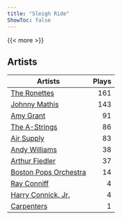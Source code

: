 ```yaml
---
title: "Sleigh Ride"
ShowToc: false
---
```


{{< more >}}

## Artists
Artists | Plays 
----- | -----: 
[The Ronettes](/artists/the-ronettes-89545) | 161
[Johnny Mathis](/artists/johnny-mathis-14581) | 143
[Amy Grant](/artists/amy-grant-3053) | 91
[The A-Strings](/artists/the-a-strings-30605705) | 86
[Air Supply](/artists/air-supply-2618) | 83
[Andy Williams](/artists/andy-williams-16425) | 38
[Arthur Fiedler](/artists/arthur-fiedler-122289) | 37
[Boston Pops Orchestra](/artists/boston-pops-orchestra-136372) | 14
[Ray Conniff](/artists/ray-conniff-104848) | 4
[Harry Connick, Jr.](/artists/harry-connick-jr-41411) | 4
[Carpenters](/artists/carpenters-39303) | 1

